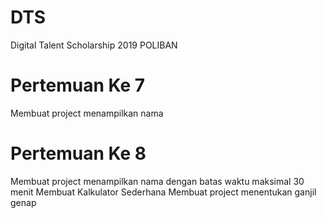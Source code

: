 # DTS
Digital Talent Scholarship 2019 POLIBAN

# Pertemuan Ke 7
Membuat project menampilkan nama

# Pertemuan Ke 8
Membuat project menampilkan nama dengan batas waktu maksimal 30 menit
Membuat Kalkulator Sederhana
Membuat project menentukan ganjil genap